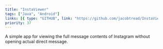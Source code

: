 ```yaml
---
title: "InstaViewer"
tags: ["Java", "Android"]
links: [{ type: "GITHUB", link: "https://github.com/jacobtread/InstaViewer" }]
priority: 37
---
```


A simple app for viewing the full message contents of Instagram without opening actual direct
message.
